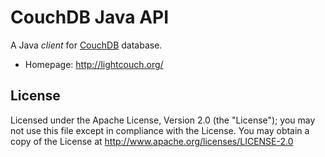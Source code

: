 CouchDB Java API
================

A Java _client_ for [CouchDB](http://couchdb.apache.org/) database.

* Homepage: <http://lightcouch.org/> 


## License

Licensed under the Apache License, Version 2.0 (the "License");
you may not use this file except in compliance with the License.
You may obtain a copy of the License at http://www.apache.org/licenses/LICENSE-2.0
